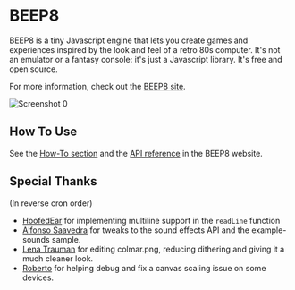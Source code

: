 # BEEP8
BEEP8 is a tiny Javascript engine that lets you create games and experiences inspired by the look and feel of a retro 80s computer. It's not an emulator or a fantasy console: it's just a Javascript library. It's free and open source.

For more information, check out the
[BEEP8 site](https://btco.github.io/beep8).

![Screenshot 0](https://btco.github.io/beep8/images/screenshot2.webp)

## How To Use

See the [How-To section](https://btco.github.io/beep8/howto.html) and
the [API reference](https://btco.github.io/beep8/reference.html) in the BEEP8 website.

## Special Thanks
(In reverse cron order)

* [HoofedEar](https://github.com/HoofedEar) for implementing multiline support in the `readLine` function
* [Alfonso Saavedra](https://github.com/son-link) for tweaks to the sound effects API and the example-sounds sample.
* [Lena Trauman](https://mastodon.gamedev.place/@lenatrauman@merveilles.town) for editing colmar.png, reducing dithering and giving it a much cleaner look.
* [Roberto](https://twitter.com/altavox) for helping debug and fix a canvas scaling issue on some devices.
